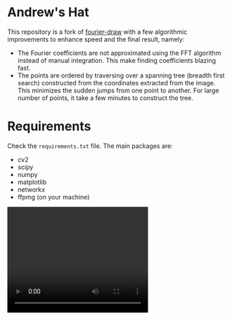 # Andrew's Hat
This repository is a fork of [fourier-draw](https://github.com/staghado/fourier-draw) with a few algorithmic improvements to enhance speed and the final result, namely:

- The Fourier coefficients are not approximated using the FFT algorithm instead of manual integration. This make finding coefficients blazing fast.
- The points are ordered by traversing over a spanning tree (breadth first search) constructed from the coordinates extracted from the image. This minimizes the sudden jumps from one point to another. For large number of points, it take a few minutes to construct the tree.

# Requirements
Check the `requirements.txt` file. The main packages are:

- cv2
- scipy
- numpy 
- matplotlib
- networkx
- ffpmg (on your machine)

<video width="320" height="240" controls>
  <source src="fast_andrew.mp4" type="video/mp4">
</video>

